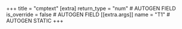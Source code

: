+++
title = "cmptext"
[extra]
return_type = "num" # AUTOGEN FIELD
is_override = false # AUTOGEN FIELD
[[extra.args]]
name = "T1" # AUTOGEN STATIC
+++
